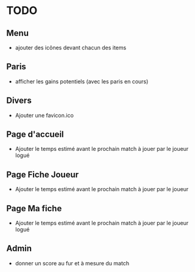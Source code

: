 TODO
=====

Menu
-----
* ajouter des icônes devant chacun des items

Paris
----
* afficher les gains potentiels (avec les paris en cours)

Divers
-----
* Ajouter une favicon.ico

Page d'accueil
-------
* Ajouter le temps estimé avant le prochain match à jouer par le joueur logué

Page Fiche Joueur
--------
* Ajouter le temps estimé avant le prochain match à jouer par le joueur

Page Ma fiche
---------
* Ajouter le temps estimé avant le prochain match à jouer par le joueur logué

Admin
-----
* donner un score au fur et à mesure du match

